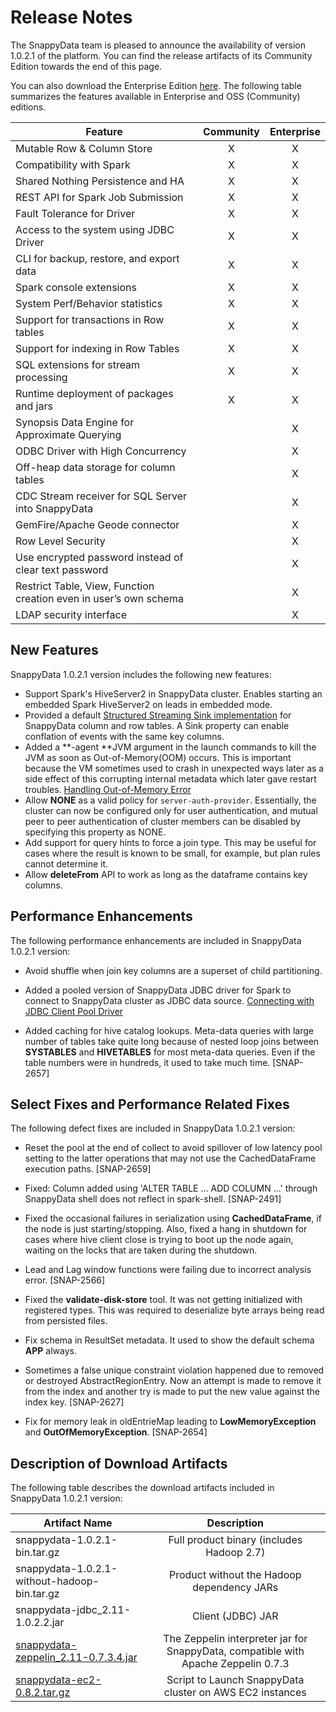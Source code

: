 # Release Notes
The SnappyData team is pleased to announce the availability of version 1.0.2.1 of the platform. You can find the release artifacts of its Community Edition towards the end of this page.

You can also download the Enterprise Edition [here](https://www.snappydata.io/download). The following table summarizes the features available in Enterprise and OSS (Community) editions.

| Feature | Community | Enterprise|
| ------------- |:-------------:| :-----:|
|Mutable Row & Column Store| X | X |
|Compatibility with Spark     | X | X |
| Shared Nothing Persistence and HA | X | X |
| REST API for Spark Job Submission | X | X |
| Fault Tolerance for Driver | X | X |
| Access to the system using JDBC Driver | X | X |
| CLI for backup, restore, and export data | X | X |
| Spark console extensions | X | X |
| System Perf/Behavior statistics | X | X |
| Support for transactions in Row tables | X | X |
| Support for indexing in Row Tables | X | X |
| SQL extensions for stream processing | X | X |
| Runtime deployment of packages and jars | X  | X |
| Synopsis Data Engine for Approximate Querying |  | X |
| ODBC Driver with High Concurrency |  | X |
| Off-heap data storage for column tables |  | X |
| CDC Stream receiver for SQL Server into SnappyData |  | X |
| GemFire/Apache Geode connector |  | X |
|Row Level Security|  | X |
| Use encrypted password instead of clear text password |  | X |
| Restrict Table, View, Function creation even in user’s own schema|  | X |
| LDAP security interface |  | X |

## New Features

SnappyData 1.0.2.1 version includes the following new features:

*	Support Spark's HiveServer2 in SnappyData cluster. Enables starting an embedded Spark HiveServer2 on leads in embedded mode.
*	Provided a default [Structured Streaming Sink implementation](../howto/use_stream_processing_with_snappydata.md#structuredstreaming) for SnappyData column and row tables. A Sink property can enable conflation of events with the same key columns.
*	Added a **-agent **JVM argument in the launch commands to kill the JVM as soon as Out-of-Memory(OOM) occurs. This is important because the VM sometimes used to crash in unexpected ways later as a side effect of this corrupting internal metadata which later gave restart troubles. [Handling Out-of-Memory Error](../best_practices/important_settings.md#oomerrorhandle)
*	Allow **NONE** as a valid policy for `server-auth-provider`. Essentially, the cluster can now be configured only for user authentication, and mutual peer to peer authentication of cluster members can be disabled by specifying this property as NONE.
*	Add support for query hints to force a join type. This may be useful for cases where the result is known to be small, for example, but plan rules cannot determine it.
*	Allow **deleteFrom** API to work as long as the dataframe contains key columns.

## Performance Enhancements

The following performance enhancements are included in SnappyData 1.0.2.1 version:

*	Avoid shuffle when join key columns are a superset of child partitioning.

*	Added a pooled version of SnappyData JDBC driver for Spark to connect to SnappyData cluster as JDBC data source. [Connecting with JDBC Client Pool Driver](../howto/connect_using_jdbc_driver.md#jdbcpooldriverconnect)

*	Added caching for hive catalog lookups. Meta-data queries with large number of tables take quite long because of nested loop joins between **SYSTABLES** and **HIVETABLES** for most meta-data queries. Even if the table numbers were in hundreds, it used to take much time. [SNAP-2657]


## Select Fixes and Performance Related Fixes

The following defect fixes are included in SnappyData 1.0.2.1 version:

*	Reset the pool at the end of collect to avoid spillover of low latency pool setting to the latter operations that may not use the CachedDataFrame execution paths. [SNAP-2659]

*	Fixed: Column added using 'ALTER TABLE ... ADD COLUMN ...' through SnappyData shell does not reflect in spark-shell. [SNAP-2491]

*	Fixed the occasional failures in serialization using **CachedDataFrame**, if the node is just starting/stopping. Also, fixed a hang in shutdown for cases where hive client close is trying to boot up the node again, waiting on the locks that are taken during the shutdown.

*	Lead and Lag window functions were failing due to incorrect analysis error. [SNAP-2566]

*	Fixed the **validate-disk-store** tool. It was not getting initialized with registered types. This was required to deserialize byte arrays being read from persisted files.

*	Fix schema in ResultSet metadata. It used to show the default schema **APP** always.

*	Sometimes a false unique constraint violation happened due to removed or destroyed AbstractRegionEntry. Now an attempt is made to remove it from the index and another try is made to put the new value against the index key. [SNAP-2627]

*	Fix for memory leak in oldEntrieMap leading to **LowMemoryException** and **OutOfMemoryException**. [SNAP-2654]


## Description of Download Artifacts

The following table describes the download artifacts included in SnappyData 1.0.2.1 version:

| Artifact Name | Description |
| ------------- |:-------------:|
|snappydata-1.0.2.1-bin.tar.gz| Full product binary (includes Hadoop 2.7) |
|snappydata-1.0.2.1-without-hadoop-bin.tar.gz| Product without the Hadoop dependency JARs |
|snappydata-jdbc\_2.11-1.0.2.2.jar|Client (JDBC) JAR|
|[snappydata-zeppelin\_2.11-0.7.3.4.jar](https://github.com/TIBCOSoftware/snappy-zeppelin-interpreter/releases/download/v0.7.3.4/snappydata-zeppelin_2.11-0.7.3.4.jar)| The Zeppelin interpreter jar for SnappyData, compatible with Apache Zeppelin 0.7.3 |
|[snappydata-ec2-0.8.2.tar.gz](https://github.com/TIBCOSoftware/snappy-cloud-tools/releases/download/v0.8.2/snappydata-ec2-0.8.2.tar.gz)|Script to Launch SnappyData cluster on AWS EC2 instances


